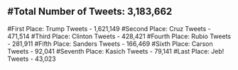 #Total Number of Tweets: 3,183,662 
---
#First Place: Trump Tweets - 1,621,149
#Second Place: Cruz Tweets - 471,514
#Third Place: Clinton Tweets - 428,421
#Fourth Place: Rubio Tweets - 281,911
#Fifth Place: Sanders Tweets - 166,469
#Sixth Place: Carson Tweets - 92,041
#Seventh Place: Kasich Tweets - 79,141
#Last Place: Jeb! Tweets - 43,023
